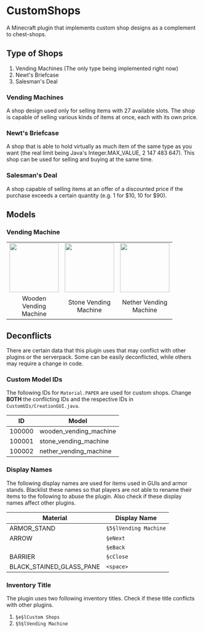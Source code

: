 # CustomShops

A Minecraft plugin that implements custom shop designs as a complement to
chest-shops.

## Type of Shops

1. Vending Machines (The only type being implemented right now)
2. Newt's Briefcase
3. Salesman's Deal

### Vending Machines

A shop design used only for selling items with 27 available slots. The shop is
capable of selling various kinds of items at once, each with its own price.

### Newt's Briefcase

A shop that is able to hold virtually as much item of the same type as you want
(the real limit being Java's Integer.MAX_VALUE, 2 147 483 647). This shop can be
used for selling and buying at the same time.

### Salesman's Deal

A shop capable of selling items at an offer of a discounted price if the
purchase exceeds a certain quantity (e.g. 1 for $10, 10 for $90).

## Models

### Vending Machine

<table style="margin: auto; text-align: center; max-width: 100%;">
<tbody><tr>
<td scope="col" style="width: 68px;">
<a href="https://imgur.com/9O1uP3E" title="Wooden Vending Machine">
<img src="https://i.imgur.com/9O1uP3E.png" decoding="async" width="128"></a>
</td>
<td scope="col" style="width:68px">
<a href="https://imgur.com/hCeiTmn" title="Stone Vending Machine">
<img src="https://i.imgur.com/hCeiTmn.png" decoding="async" width="128"></a>
</td>
<td scope="col" style="width:68px">
<a href="https://imgur.com/SyNNdEH" title="Nether Vending Machine">
<img src="https://i.imgur.com/SyNNdEH.png" decoding="async" width="128"></a>
</td></tr>
<tr>
<td>Wooden Vending Machine</td>
<td>Stone Vending Machine</td>
<td>Nether Vending Machine</td>
</tr>
</tbody></table>

## Deconflicts

There are certain data that this plugin uses that may conflict with other
plugins or the serverpack. Some can be easily deconflicted, while others may
require a change in code.

### Custom Model IDs

The following IDs for `Material.PAPER` are used for custom shops. Change
**BOTH** the conflicting IDs and the respective IDs in
`CustomUIs/CreationGUI.java`.

| **ID** | **Model**              |
| ------ | ---------------------- |
| 100000 | wooden_vending_machine |
| 100001 | stone_vending_machine  |
| 100002 | nether_vending_machine |

### Display Names

The following display names are used for items used in GUIs and armor stands.
Blacklist these names so that players are not able to rename their items to the
following to abuse the plugin. Also check if these display names affect other
plugins.

| **Material**             | **Display Name**      |
| ------------------------ | --------------------- |
| ARMOR_STAND              | `§5§lVending Machine` |
| ARROW                    | `§eNext`              |
|                          | `§eBack`              |
| BARRIER                  | `§cClose`             |
| BLACK_STAINED_GLASS_PANE | `<space>`             |

### Inventory Title

The plugin uses two following inventory titles. Check if these title conflicts
with other plugins.

1. `§e§lCustom Shops`
2. `§5§lVending Machine`

